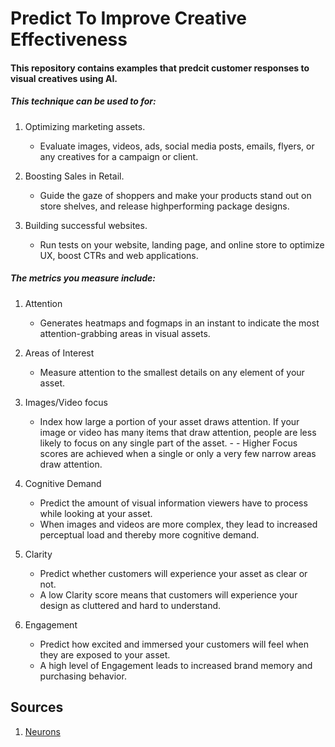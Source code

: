 # Predict To Improve Creative Effectiveness

#### This repository contains examples that predcit customer responses to visual creatives using AI.

##### This technique can be used to for:
1. Optimizing marketing assets.
    - Evaluate images, videos, ads, social media posts, emails, flyers, or any creatives for a campaign or client.

2. Boosting Sales in Retail.
    - Guide the gaze of shoppers and make your products stand out on store shelves, and release highperforming package designs.

3. Building successful websites.
    - Run tests on your website, landing page, and online store to optimize UX, boost CTRs and web applications.

##### The metrics you measure include:
1. Attention
    - Generates heatmaps and fogmaps in an instant to indicate the most attention-grabbing areas in visual assets.

2. Areas of Interest
    - Measure attention to the smallest details on any element of your asset.

3. Images/Video focus
    - Index how large a portion of your asset draws attention. If your image or video has many items that draw attention, people are less likely to focus on any single part of the asset.  - - Higher Focus scores are achieved when a single or only a very few narrow areas draw attention.

4. Cognitive Demand
    - Predict the amount of visual information viewers have to process while looking at your asset. 
    - When images and videos are more complex, they lead to increased perceptual load and thereby more cognitive demand.

5. Clarity 
    - Predict whether customers will experience your asset as clear or not. 
    - A low Clarity score means that customers will experience your design as cluttered and hard to understand.

6. Engagement
    - Predict how excited and immersed your customers will feel when they are exposed to your asset.
    - A high level of Engagement leads to increased brand memory and purchasing behavior.






## Sources
1. [Neurons](https://www.neuronsinc.com/)

